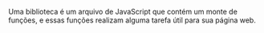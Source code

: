  Uma biblioteca é um arquivo de JavaScript que contém um monte de funções, e essas funções realizam alguma tarefa útil para sua página web.
 